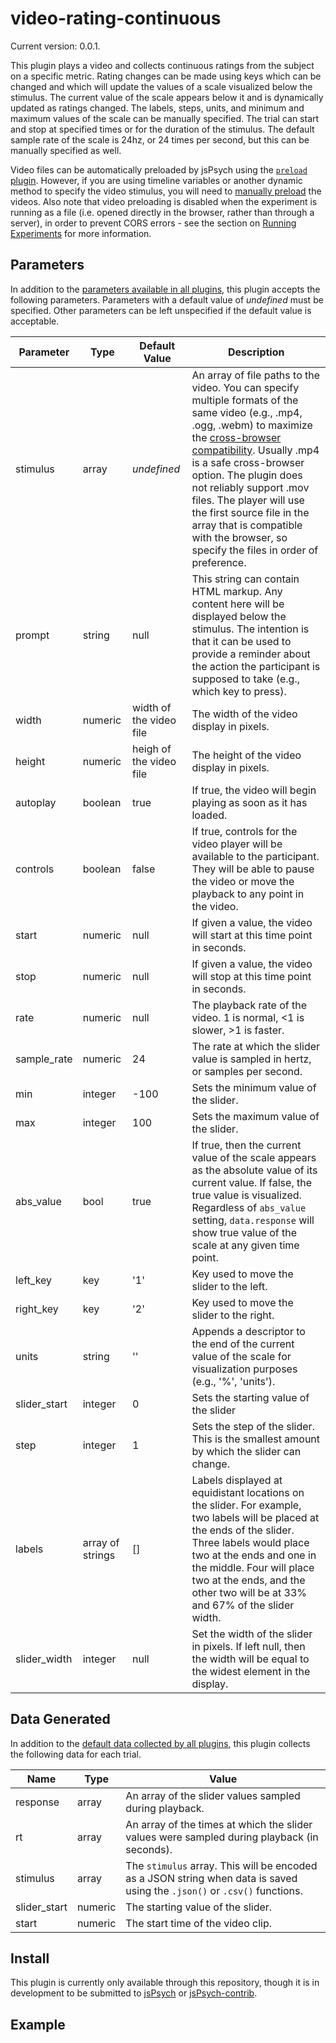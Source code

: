 # video-rating-continuous
Current version: 0.0.1. 
<!-- [See version history](https://github.com/jspsych/jsPsych/blob/main/packages/plugin-video-rating-continuous/CHANGELOG.md). -->

This plugin plays a video and collects continuous ratings from the subject on a specific metric. Rating changes can be made using keys which can be changed and which will update the values of a scale visualized below the stimulus. The current value of the scale appears below it and is dynamically updated as ratings changed. The labels, steps, units, and minimum and maximum values of the scale can be manually specified. The trial can start and stop at specified times or for the duration of the stimulus. The default sample rate of the scale is 24hz, or 24 times per second, but this can be manually specified as well.

Video files can be automatically preloaded by jsPsych using the [`preload` plugin](preload.md). However, if you are using timeline variables or another dynamic method to specify the video stimulus, you will need to [manually preload](../overview/media-preloading.md#manual-preloading) the videos. Also note that video preloading is disabled when the experiment is running as a file (i.e. opened directly in the browser, rather than through a server), in order to prevent CORS errors - see the section on [Running Experiments](../overview/running-experiments.md) for more information.


## Parameters

In addition to the [parameters available in all plugins](../overview/plugins.md#parameters-available-in-all-plugins), this plugin accepts the following parameters. Parameters with a default value of *undefined* must be specified. Other parameters can be left unspecified if the default value is acceptable.

Parameter | Type | Default Value | Description
----------|------|---------------|------------
stimulus | array | *undefined* | An array of file paths to the video. You can specify multiple formats of the same video (e.g., .mp4, .ogg, .webm) to maximize the [cross-browser compatibility](https://developer.mozilla.org/en-US/docs/Web/HTML/Supported_media_formats). Usually .mp4 is a safe cross-browser option. The plugin does not reliably support .mov files. The player will use the first source file in the array that is compatible with the browser, so specify the files in order of preference.
prompt | string | null | This string can contain HTML markup. Any content here will be displayed below the stimulus. The intention is that it can be used to provide a reminder about the action the participant is supposed to take (e.g., which key to press).
width | numeric | width of the video file | The width of the video display in pixels.
height | numeric | heigh of the video file | The height of the video display in pixels.
autoplay | boolean | true | If true, the video will begin playing as soon as it has loaded.
controls | boolean | false | If true, controls for the video player will be available to the participant. They will be able to pause the video or move the playback to any point in the video.
start | numeric | null | If given a value, the video will start at this time point in seconds.
stop| numeric | null | If given a value, the video will stop at this time point in seconds.
rate | numeric | null | The playback rate of the video. 1 is normal, <1 is slower, >1 is faster.
sample_rate | numeric | 24 | The rate at which the slider value is sampled in hertz, or samples per second.
min | integer | -100 | Sets the minimum value of the slider.
max | integer | 100 | Sets the maximum value of the slider.
abs_value | bool | true | If true, then the current value of the scale appears as the absolute value of its current value. If false, the true value is visualized. Regardless of `abs_value` setting, `data.response` will show true value of the scale at any given time point.
left_key | key | '1' | Key used to move the slider to the left.
right_key | key | '2' | Key used to move the slider to the right.
units | string | '' | Appends a descriptor to the end of the current value of the scale for visualization purposes (e.g., '%', 'units').
slider_start | integer | 0 | Sets the starting value of the slider
step | integer | 1 | Sets the step of the slider. This is the smallest amount by which the slider can change.
labels | array of strings | [] | Labels displayed at equidistant locations on the slider. For example, two labels will be placed at the ends of the slider. Three labels would place two at the ends and one in the middle. Four will place two at the ends, and the other two will be at 33% and 67% of the slider width.
slider_width | integer | null | Set the width of the slider in pixels. If left null, then the width will be equal to the widest element in the display.

## Data Generated

In addition to the [default data collected by all plugins](../overview/plugins.md#data-collected-by-all-plugins), this plugin collects the following data for each trial.

Name | Type | Value
-----|------|------
response | array | An array of the slider values sampled during playback.
rt | array | An array of the times at which the slider values were sampled during playback (in seconds).
stimulus | array | The `stimulus` array. This will be encoded as a JSON string when data is saved using the `.json()` or `.csv()` functions. 
slider_start | numeric | The starting value of the slider. 
start | numeric | The start time of the video clip.

## Install

This plugin is currently only available through this repository, though it is in development to be submitted to [jsPsych](https://github.com/jspsych/jsPsych/tree/main) or [jsPsych-contrib](https://github.com/jspsych/jsPsych-contrib/tree/main).

<!-- 
Using the CDN-hosted JavaScript file:

```js
<script src="https://unpkg.com/@jspsych/plugin-video-rating-continuous@0.0.1"></script>
```

Using the JavaScript file downloaded from a GitHub release dist archive:

```js
<script src="jspsych/plugin-video-rating-continuous.js"></script>
```

Using NPM:

```
npm install @jspsych/plugin-video-slider-response
```
```js
import videoSliderResponse from '@jspsych/plugin-video-rating-continuous';
``` -->

## Example
<!-- 
???+ example "Continuously rate enjoyment of a video clip"
    === "Code"
    
        ```javascript
        var trial = {
          type: jsPsychVideoRatingContinuous,
          stimulus: [
            'video/fish.mp4'
          ],
          labels: ['Very Bad', 'Neutral', 'Very Good'],
          prompt: '<p>Please rate your enjoyment of the video clip from moment to moment.</p>'
        };
        ```

        *[Stock Footage](https://www.pond5.com/stock-footage/item/721819-school-yellowtail-snappers) provided by rjt98, from [Pond5](https://www.pond5.com/)*
    
    === "Demo"
        <div style="text-align:center;">
          <iframe src="../../demos/jspsych-video-rating-continuous-demo1.html" width="90%;" height="600px;" frameBorder="0"></iframe>
        </div>

    <a target="_blank" rel="noopener noreferrer" href="../../demos/jspsych-video-rating-continuous-demo1.html">Open demo in new tab</a> -->